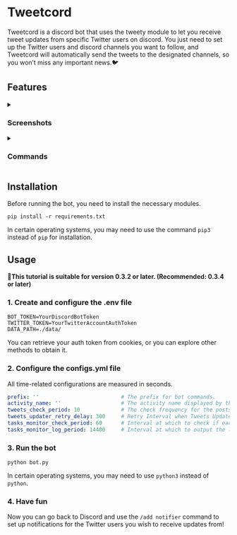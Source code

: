 # Tweetcord

Tweetcord is a discord bot that uses the tweety module to let you receive tweet updates from specific Twitter users on discord. You just need to set up the Twitter users and discord channels you want to follow, and Tweetcord will automatically send the tweets to the designated channels, so you won’t miss any important news.🐦

## Features

<details>
   <summary>

### Screenshots

   </summary>
👇When the followed user posts a new tweet, your server will also receive a notification.

![](https://i.imgur.com/SXITM0a.png)

</details>

<details>
   <summary>

### Commands

   </summary>

👉 `/add notifier` `username` `channel` | `mention`

| parameters | types | descriptions |
| --------- | ----- | ----------- |
| `username` | str | The username of the twitter user you want to turn on notifications for |
| `channel` | discord.TextChannel | The channel to which the bot delivers notifications |
| `mention` | discord.Role | The role to mention when notifying |

👉 `/remove notifier` `username` `channel`

| parameters | types | descriptions |
| --------- | ----- | ----------- |
| `username` | str | The username of the twitter user you want to turn off notifications for |
| `channel` | discord.TextChannel | The channel which set to delivers notifications |

</details>

## Installation

Before running the bot, you need to install the necessary modules.

```shell
pip install -r requirements.txt
```

In certain operating systems, you may need to use the command `pip3` instead of `pip` for installation.

## Usage

**📢This tutorial is suitable for version 0.3.2 or later. (Recommended: 0.3.4 or later)**

### 1. Create and configure the .env file

```env
BOT_TOKEN=YourDiscordBotToken
TWITTER_TOKEN=YourTwitterAccountAuthToken
DATA_PATH=./data/
```

You can retrieve your auth token from cookies, or you can explore other methods to obtain it.

### 2. Configure the configs.yml file

All time-related configurations are measured in seconds.

```yml
prefix: ''                          # The prefix for bot commands.
activity_name: ''                   # The activity name displayed by the bot.
tweets_check_period: 10             # The check frequency for the posts (it is not recommended to set this value too low to avoid rate limiting).
tweets_updater_retry_delay: 300     # Retry Interval when Tweets Updater encounters exceptions (e.g., rate limitations).
tasks_monitor_check_period: 60      # Interval at which to check if each tasks is functioning properly, and if a task has stopped, attempt a restart.
tasks_monitor_log_period: 14400     # Interval at which to output the list of currently running tasks to the execution log.
```

### 3. Run the bot

```shell
python bot.py
```

In certain operating systems, you may need to use `python3` instead of `python`.

### 4. Have fun

Now you can go back to Discord and use the `/add notifier` command to set up notifications for the Twitter users you wish to receive updates from!
